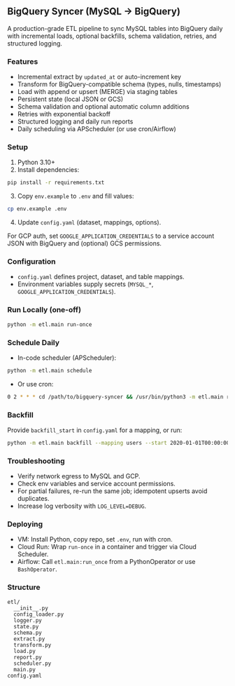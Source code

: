 ## BigQuery Syncer (MySQL → BigQuery)

A production-grade ETL pipeline to sync MySQL tables into BigQuery daily with incremental loads, optional backfills, schema validation, retries, and structured logging.

### Features

- Incremental extract by `updated_at` or auto-increment key
- Transform for BigQuery-compatible schema (types, nulls, timestamps)
- Load with append or upsert (MERGE) via staging tables
- Persistent state (local JSON or GCS)
- Schema validation and optional automatic column additions
- Retries with exponential backoff
- Structured logging and daily run reports
- Daily scheduling via APScheduler (or use cron/Airflow)

### Setup

1. Python 3.10+
2. Install dependencies:

```bash
pip install -r requirements.txt
```

3. Copy `env.example` to `.env` and fill values:

```bash
cp env.example .env
```

4. Update `config.yaml` (dataset, mappings, options).

For GCP auth, set `GOOGLE_APPLICATION_CREDENTIALS` to a service account JSON with BigQuery and (optional) GCS permissions.

### Configuration

- `config.yaml` defines project, dataset, and table mappings.
- Environment variables supply secrets (`MYSQL_*`, `GOOGLE_APPLICATION_CREDENTIALS`).

### Run Locally (one-off)

```bash
python -m etl.main run-once
```

### Schedule Daily

- In-code scheduler (APScheduler):

```bash
python -m etl.main schedule
```

- Or use cron:

```bash
0 2 * * * cd /path/to/bigquery-syncer && /usr/bin/python3 -m etl.main run-once >> sync.log 2>&1
```

### Backfill

Provide `backfill_start` in `config.yaml` for a mapping, or run:

```bash
python -m etl.main backfill --mapping users --start 2020-01-01T00:00:00Z --end 2020-12-31T23:59:59Z
```

### Troubleshooting

- Verify network egress to MySQL and GCP.
- Check env variables and service account permissions.
- For partial failures, re-run the same job; idempotent upserts avoid duplicates.
- Increase log verbosity with `LOG_LEVEL=DEBUG`.

### Deploying

- VM: Install Python, copy repo, set `.env`, run with cron.
- Cloud Run: Wrap `run-once` in a container and trigger via Cloud Scheduler.
- Airflow: Call `etl.main:run_once` from a PythonOperator or use `BashOperator`.

### Structure

```
etl/
  __init__.py
  config_loader.py
  logger.py
  state.py
  schema.py
  extract.py
  transform.py
  load.py
  report.py
  scheduler.py
  main.py
config.yaml
```
